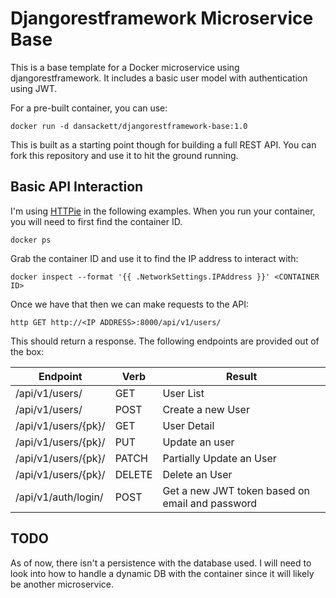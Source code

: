 # Djangorestframework Microservice Base

This is a base template for a Docker microservice using djangorestframework. It
includes a basic user model with authentication using JWT.

For a pre-built container, you can use:

```
docker run -d dansackett/djangorestframework-base:1.0
```

This is built as a starting point though for building a full REST API. You can
fork this repository and use it to hit the ground running.

## Basic API Interaction

I'm using [HTTPie](https://github.com/jkbrzt/httpie) in the following examples.
When you run your container, you will need to first find the container ID.

```
docker ps
```

Grab the container ID and use it to find the IP address to interact with:

```
docker inspect --format '{{ .NetworkSettings.IPAddress }}' <CONTAINER ID>
```

Once we have that then we can make requests to the API:

```
http GET http://<IP ADDRESS>:8000/api/v1/users/
```

This should return a response. The following endpoints are provided out of the box:

| Endpoint            | Verb    | Result                                          |
|---------------------|---------|-------------------------------------------------|
| /api/v1/users/      | GET     | User List                                       |
| /api/v1/users/      | POST    | Create a new User                               |
| /api/v1/users/{pk}/ | GET     | User Detail                                     |
| /api/v1/users/{pk}/ | PUT     | Update an user                                  |
| /api/v1/users/{pk}/ | PATCH   | Partially Update an User                        |
| /api/v1/users/{pk}/ | DELETE  | Delete an User                                  |
| /api/v1/auth/login/ | POST    | Get a new JWT token based on email and password |

## TODO

As of now, there isn't a persistence with the database used. I will need to
look into how to handle a dynamic DB with the container since it will likely be
another microservice.
